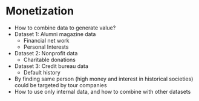 # Monetization
- How to combine data to generate value?
- Dataset 1: Alumni magazine data
  - Financial net work
  - Personal Interests
- Dataset 2: Nonprofit data
  - Charitable donations
- Dataset 3: Credit bureau data
  - Default history
- By finding same person (high money and interest in historical societies) could be targeted by tour companies
- How to use only internal data, and how to combine with other datasets
